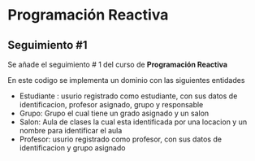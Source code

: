 # Programación Reactiva

## **Seguimiento #1**

Se añade el seguimiento # 1 del curso de **Programación Reactiva** 

En este codigo se implementa un dominio con las siguientes entidades 

- Estudiante : usurio registrado como estudiante, con sus datos de identificacion, profesor asignado, grupo y responsable
- Grupo: Grupo el cual tiene un grado asignado y un salon
- Salon: Aula de clases la cual esta identificada por una locacion y un nombre para identificar el aula
- Profesor: usurio registrado como profesor, con sus datos de identificacion y grupo asignado
